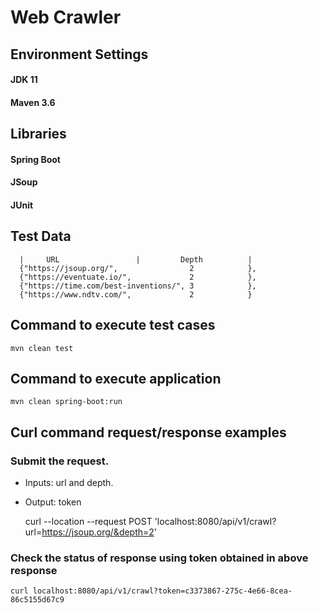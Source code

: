# Web Crawler

## Environment Settings
#### JDK 11
#### Maven 3.6


## Libraries
#### Spring Boot
#### JSoup
#### JUnit

## Test Data
      |     URL                 |         Depth          |
      {"https://jsoup.org/",                2            },
      {"https://eventuate.io/",             2            },
      {"https://time.com/best-inventions/", 3            },
      {"https://www.ndtv.com/",             2            }


## Command to execute test cases

    mvn clean test
    
## Command to execute application 

    mvn clean spring-boot:run
    
## Curl command request/response examples
    
### Submit the request. 
- Inputs:  url and depth. 
- Output: token    

   
    curl --location --request POST 'localhost:8080/api/v1/crawl?url=https://jsoup.org/&depth=2'         


### Check the status of response using token obtained in above response
    
    curl localhost:8080/api/v1/crawl?token=c3373867-275c-4e66-8cea-86c5155d67c9